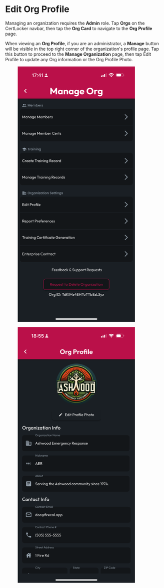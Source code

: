 # Edit Org Profile

Managing an organization requires the **Admin** role. Tap **Orgs** on the CertLocker navbar, then tap the **Org Card** to navigate to the **Org Profile** page.

When viewing an **Org Profile**, if you are an administrator, a **Manage** button will be visible in the top right corner of the organization's profile page. Tap this button to proceed to the **Manage Organization** page, then tap Edit Profile to update any Org information or the Org Profile Photo.

<div><figure><img src="../../.gitbook/assets/1.0.0-manage-org.PNG" alt="" width="375"><figcaption></figcaption></figure> <figure><img src="../../.gitbook/assets/1.0.0-org-profile-edit.PNG" alt="" width="375"><figcaption></figcaption></figure></div>
